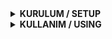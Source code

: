 <details>

<b><summary>KURULUM / SETUP</summary>

 git clone https://github.com/4nat/DiscordWake \
 pip install -r requirements.txt \
 python main.py 

</details>

<details>

<summary>KULLANIM / USING </summary>

 Enter Your Glitch URL > BU ALANA GLITCH URLNIZI GIRIN! \
 Enter Time (Seconds) Default 180=3min > BU ALANA ISTEDIGINIZ SUREYI SANIYE CINSINDEN GIRIN ORN: \
 1DAKIKA ISTIYORSANIZ = 60 YAZIN 

</details>
